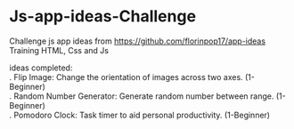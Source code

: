 # Js-app-ideas-Challenge
 Challenge js app ideas from https://github.com/florinpop17/app-ideas
 Training HTML, Css and Js
 
 ideas completed: <br>
 . Flip Image: Change the orientation of images across two axes.	(1-Beginner) <br>
 . Random Number Generator: Generate random number between range.	(1-Beginner) <br>
 . Pomodoro Clock: Task timer to aid personal productivity. (1-Beginner)
 
